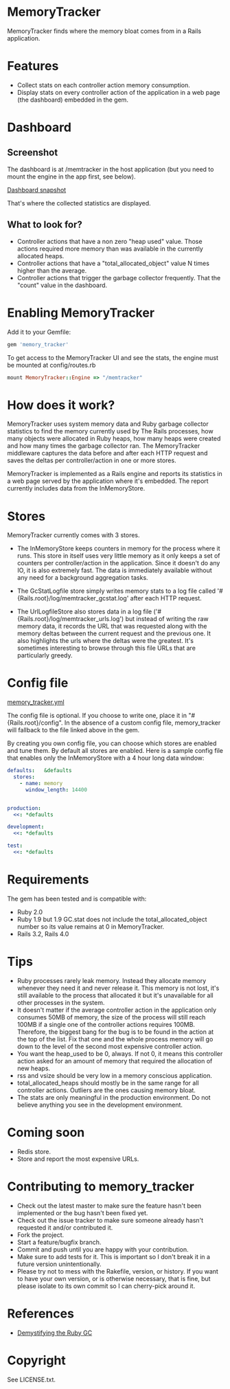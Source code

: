 # MemoryTracker

MemoryTracker finds where the memory bloat comes from in a Rails application.

# Features
* Collect stats on each controller action memory consumption.
* Display stats on every controller action of the application in a web page (the dashboard) embedded in the gem.

# Dashboard
## Screenshot
The dashboard is at /memtracker in the host application (but you need to mount the engine in the app first, see below).

[Dashboard snapshot](https://raw.github.com/plerohellec/memory_tracker/master/docs/memory_tracker_dashboard.png)

That's where the collected statistics are displayed.

## What to look for?
* Controller actions that have a non zero "heap used" value. Those actions required more memory than was available in the currently allocated heaps.
* Controller actions that have a "total_allocated_object" value N times higher than the average.
* Controller actions that trigger the garbage collector frequently. That the "count" value in the dashboard.

# Enabling MemoryTracker
Add it to your Gemfile:
```ruby
gem 'memory_tracker'
```
To get access to the MemoryTracker UI and see the stats, the engine must be mounted at config/routes.rb
```ruby
mount MemoryTracker::Engine => "/memtracker"
```

# How does it work?
MemoryTracker uses system memory data and Ruby garbage collector statistics to find the memory currently used by The Rails processes, how many objects were allocated in Ruby heaps, how many heaps were created and how many times the garbage collector ran. The MemoryTracker middleware captures the data before and after each HTTP request and saves the deltas per controller/action in one or more stores.

MemoryTracker is implemented as a Rails engine and reports its statistics in a web page served by the application where it's embedded. The report currently includes data from the InMemoryStore.

# Stores
MemoryTracker currently comes with 3 stores.

* The InMemoryStore keeps counters in memory for the process where it runs. This store in itself uses very little memory as it only keeps a set of counters per controller/action in the application. Since it doesn't do any IO, it is also extremely fast. The data is immediately available without any need for a background aggregation tasks.

* The GcStatLogfile store simply writes memory stats to a log file called '#{Rails.root}/log/memtracker_gcstat.log' after each HTTP request.

* The UrlLogfileStore also stores data in a log file ('#{Rails.root}/log/memtracker_urls.log') but instead of writing the raw memory data, it records the URL that was requested along with the memory deltas between the current request and the previous one. It also highlights the urls where the deltas were the greatest. It's sometimes interesting to browse through this file URLs that are particularly greedy.

# Config file
[memory_tracker.yml](https://github.com/plerohellec/memory_tracker/blob/master/config/memory_tracker.yml)

The config file is optional. If you choose to write one, place it in "#{Rails.root}/config".
In the absence of a custom config file, memory_tracker will fallback to the file linked above in the gem.

By creating you own config file, you can choose which stores are enabled and tune them. By default all stores are enabled. Here is a sample config file that enables only the InMemoryStore with a 4 hour long data window:

```yml
defaults:   &defaults
  stores:
    - name: memory
      window_length: 14400


production:
  <<: *defaults

development:
  <<: *defaults

test:
  <<: *defaults
```

# Requirements
The gem has been tested and is compatible with:
* Ruby 2.0
* Ruby 1.9 but 1.9 GC.stat does not include the total_allocated_object number so its value remains at 0 in MemoryTracker.
* Rails 3.2, Rails 4.0

# Tips
* Ruby processes rarely leak memory. Instead they allocate memory whenever they need it and never release it. This memory is not lost, it's still available to the process that allocated it but it's unavailable for all other processes in the system.
* It doesn't matter if the average controller action in the application only consumes 50MB of memory, the size of the process will still reach 100MB if a single one of the controller actions requires 100MB. Therefore, the biggest bang for the bug is to be found in the action at the top of the list. Fix that one and the whole process memory will go down to the level of the second most expensive controller action.
* You want the heap_used to be 0, always. If not 0, it means this controller action asked for an amount of memory that required the allocation of new heaps.
* rss and vsize should be very low in a memory conscious application.
* total_allocated_heaps should mostly be in the same range for all controller actions. Outliers are the ones causing memory bloat.
* The stats are only meaningful in the production environment. Do not believe anything you see in the development environment. 

# Coming soon
* Redis store.
* Store and report the most expensive URLs.

# Contributing to memory_tracker
 
* Check out the latest master to make sure the feature hasn't been implemented or the bug hasn't been fixed yet.
* Check out the issue tracker to make sure someone already hasn't requested it and/or contributed it.
* Fork the project.
* Start a feature/bugfix branch.
* Commit and push until you are happy with your contribution.
* Make sure to add tests for it. This is important so I don't break it in a future version unintentionally.
* Please try not to mess with the Rakefile, version, or history. If you want to have your own version, or is otherwise necessary, that is fine, but please isolate to its own commit so I can cherry-pick around it.

# References
* [Demystifying the Ruby GC](http://samsaffron.com/archive/2013/11/22/demystifying-the-ruby-gc)

# Copyright

See LICENSE.txt.

